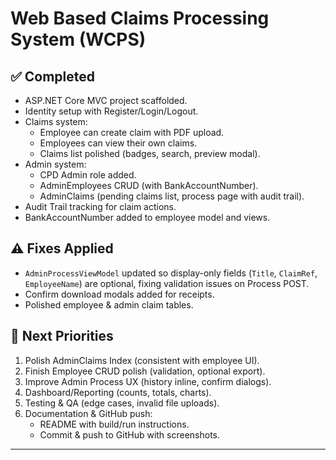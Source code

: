 # Web Based Claims Processing System (WCPS)

## ✅ Completed
- ASP.NET Core MVC project scaffolded.
- Identity setup with Register/Login/Logout.
- Claims system:
  - Employee can create claim with PDF upload.
  - Employees can view their own claims.
  - Claims list polished (badges, search, preview modal).
- Admin system:
  - CPD Admin role added.
  - AdminEmployees CRUD (with BankAccountNumber).
  - AdminClaims (pending claims list, process page with audit trail).
- Audit Trail tracking for claim actions.
- BankAccountNumber added to employee model and views.

## ⚠️ Fixes Applied
- `AdminProcessViewModel` updated so display-only fields (`Title`, `ClaimRef`, `EmployeeName`) are optional, fixing validation issues on Process POST.
- Confirm download modals added for receipts.
- Polished employee & admin claim tables.

## 🚀 Next Priorities
1. Polish AdminClaims Index (consistent with employee UI).
2. Finish Employee CRUD polish (validation, optional export).
3. Improve Admin Process UX (history inline, confirm dialogs).
4. Dashboard/Reporting (counts, totals, charts).
5. Testing & QA (edge cases, invalid file uploads).
6. Documentation & GitHub push:
   - README with build/run instructions.
   - Commit & push to GitHub with screenshots.

---

